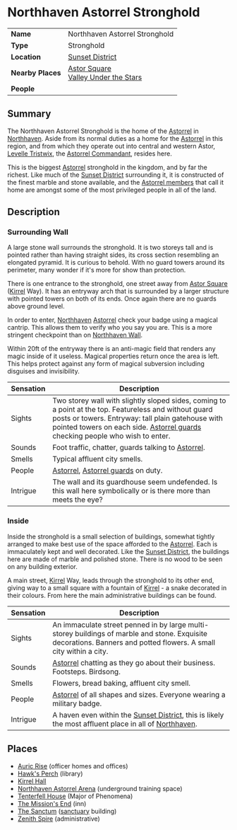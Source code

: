 # Northhaven Astorrel Stronghold

|||
| --- | --- |
| **Name** | Northhaven Astorrel Stronghold | place.4
| **Type** | Stronghold |
| **Location** | [Sunset District](../districts/sunset-district.md) |
| **Nearby Places** | [Astor Square](../../structures/astor-square.md)<br>[Valley Under the Stars](../../buildings/inns-taverns/valley-under-the-stars.md) |
| **People** | |

## Summary

The Northhaven Astorrel Stronghold is the home of the [Astorrel](../../../organisations/government/astorrel/astorrel.md) in [Northhaven](../cities/northhaven.md). Aside from its normal duties as a home for the [Astorrel](../../../organisations/government/astorrel/astorrel.md) in this region, and from which they operate out into central and western Astor, [Levelle Tristwix](../../../characters/levelle-tristwix.md), the [Astorrel Commandant](../../../organisations/government/astorrel/ranks/astorrel-commandant.md), resides here.

This is the biggest [Astorrel](../../../organisations/government/astorrel/astorrel.md) stronghold in the kingdom, and by far the richest. Like much of the [Sunset District](../districts/sunset-district.md) surrounding it, it is constructed of the finest marble and stone available, and the [Astorrel members](../../../organisations/government/astorrel/ranks/astorrel-member.md) that call it home are amongst some of the most privileged people in all of the land.

## Description

### Surrounding Wall

A large stone wall surrounds the stronghold. It is two storeys tall and is pointed rather than having straight sides, its cross section resembling an elongated pyramid. It is curious to behold. With no guard towers around its perimeter, many wonder if it's more for show than protection.

There is one entrance to the stronghold, one street away from [Astor Square](../../structures/astor-square.md) ([Kirrel](../../../gods/deities/kirrel.md) Way). It has an entryway arch that is surrounded by a larger structure with pointed towers on both of its ends. Once again there are no guards above ground level.

In order to enter, [Northhaven](../cities/northhaven.md) [Astorrel](../../../organisations/government/astorrel/astorrel.md) check your badge using a magical cantrip. This allows them to verify who you say you are. This is a more stringent checkpoint than on [Northhaven Wall](../../structures/northhaven-wall.md).

Within 20ft of the entryway there is an anti-magic field that renders any magic inside of it useless. Magical properties return once the area is left. This helps protect against any form of magical subversion including disguises and invisibility.

| Sensation | Description |
| ---- | --- |
| Sights | Two storey wall with slightly sloped sides, coming to a point at the top. Featureless and without guard posts or towers. Entryway: tall plain gatehouse with pointed towers on each side. [Astorrel guards](../../../organisations/government/astorrel/ranks/astorrel-guard.md) checking people who wish to enter. |
| Sounds | Foot traffic, chatter, guards talking to [Astorrel](../../../organisations/government/astorrel/astorrel.md). |
| Smells | Typical affluent city smells. |
| People | [Astorrel](../../../organisations/government/astorrel/astorrel.md), [Astorrel guards](../../../organisations/government/astorrel/ranks/astorrel-guard.md) on duty. |
| Intrigue | The wall and its guardhouse seem undefended. Is this wall here symbolically or is there more than meets the eye? |

### Inside

Inside the stronghold is a small selection of buildings, somewhat tightly arranged to make best use of the space afforded to the [Astorrel](../../../organisations/government/astorrel/astorrel.md). Each is immaculately kept and well decorated. Like the [Sunset District](../districts/sunset-district.md), the buildings here are made of marble and polished stone. There is no wood to be seen on any building exterior.

A main street, [Kirrel](../../../gods/deities/kirrel.md) Way, leads through the stronghold to its other end, giving way to a small square with a fountain of [Kirrel](../../../gods/deities/kirrel.md) - a snake decorated in their colours. From here the main administrative buildings can be found.

| Sensation | Description |
| ---- | --- |
| Sights | An immaculate street penned in by large multi-storey buildings of marble and stone. Exquisite decorations. Banners and potted flowers. A small city within a city. |
| Sounds | [Astorrel](../../../organisations/government/astorrel/astorrel.md) chatting as they go about their business. Footsteps. Birdsong. |
| Smells | Flowers, bread baking, affluent city smell. |
| People | [Astorrel](../../../organisations/government/astorrel/astorrel.md) of all shapes and sizes. Everyone wearing a military badge. |
| Intrigue | A haven even within the [Sunset District](../districts/sunset-district.md), this is likely the most affluent place in all of [Northhaven](../cities/northhaven.md). |

## Places

- [Auric Rise](../../buildings/government/auric-rise.md) (officer homes and offices)
- [Hawk's Perch](../../buildings/government/hawks-perch.md) (library)
- [Kirrel Hall](../../buildings/government/kirrel-hall.md)
- [Northhaven Astorrel Arena](../../buildings/government/northhaven-astorrel-arena.md) (underground training space)
- [Tenterfell House](../../buildings/government/tenterfell-house.md) (Major of Phenomena)
- [The Mission's End](../../buildings/inns-taverns/the-missions-end.md) (inn)
- [The Sanctum](../../buildings/government/the-sanctum.md) ([sanctuary](../../../organisations/government/astorrel/sanctuary.md) building)
- [Zenith Spire](../../buildings/government/zenith-spire.md) (administrative)
